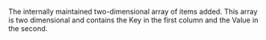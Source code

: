 ﻿The internally maintained two-dimensional array of items added. This array is two dimensional and contains the Key in the first column and the Value in the second.
